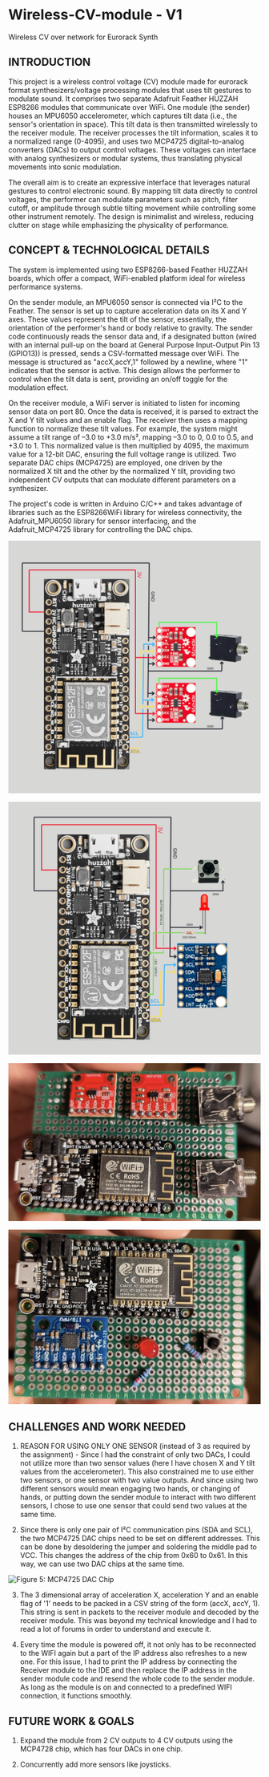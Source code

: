# Wireless-CV-module - V1
Wireless CV over network for Eurorack Synth

## INTRODUCTION

This project is a wireless control voltage (CV) module made for eurorack format synthesizers/voltage processing modules that uses tilt gestures to modulate sound. It comprises two separate Adafruit Feather HUZZAH ESP8266 modules that communicate over WiFi. One module (the sender) houses an MPU6050 accelerometer, which captures tilt data (i.e., the sensor's orientation in space). This tilt data is then transmitted wirelessly to the receiver module. The receiver processes the tilt information, scales it to a normalized range (0-4095), and uses two MCP4725 digital-to-analog converters (DACs) to output control voltages. These voltages can interface with analog synthesizers or modular systems, thus translating physical movements into sonic modulation.

The overall aim is to create an expressive interface that leverages natural gestures to control electronic sound. By mapping tilt data directly to control voltages, the performer can modulate parameters such as pitch, filter cutoff, or amplitude through subtle tilting movement while controlling some other instrument remotely. The design is minimalist and wireless, reducing clutter on stage while emphasizing the physicality of performance.

## CONCEPT & TECHNOLOGICAL DETAILS

The system is implemented using two ESP8266-based Feather HUZZAH boards, which offer a compact, WiFi-enabled platform ideal for wireless performance systems.

On the sender module, an MPU6050 sensor is connected via I²C to the Feather. The sensor is set up to capture acceleration data on its X and Y axes. These values represent the tilt of the sensor, essentially, the orientation of the performer's hand or body relative to gravity. The sender code continuously reads the sensor data and, if a designated button (wired with an internal pull-up on the board at General Purpose Input-Output Pin 13 (GPIO13)) is pressed, sends a CSV-formatted message over WiFi. The message is structured as "accX,accY,1" followed by a newline, where "1" indicates that the sensor is active. This design allows the performer to control when the tilt data is sent, providing an on/off toggle for the modulation effect.

On the receiver module, a WiFi server is initiated to listen for incoming sensor data on port 80. Once the data is received, it is parsed to extract the X and Y tilt values and an enable flag. The receiver then uses a mapping function to normalize these tilt values. For example, the system might assume a tilt range of –3.0 to +3.0 m/s², mapping –3.0 to 0, 0.0 to 0.5, and +3.0 to 1. This normalized value is then multiplied by 4095, the maximum value for a 12-bit DAC, ensuring the full voltage range is utilized. Two separate DAC chips (MCP4725) are employed, one driven by the normalized X tilt and the other by the normalized Y tilt, providing two independent CV outputs that can modulate different parameters on a synthesizer.

The project's code is written in Arduino C/C++ and takes advantage of libraries such as the ESP8266WiFi library for wireless connectivity, the Adafruit_MPU6050 library for sensor interfacing, and the Adafruit_MCP4725 library for controlling the DAC chips.

![Figure 1: Receiver Module Schematic](images/receiver-schematic.png)

![Figure 2: Sender Module Schematic](images/sender-schematic.png)

![Figure 3: Receiver Module](images/receiver-module.png)

![Figure 4: Sender Module](images/sender-module.png)

## CHALLENGES AND WORK NEEDED

1) REASON FOR USING ONLY ONE SENSOR (instead of 3 as required by the assignment) - Since I had the constraint of only two DACs, I could not utilize more than two sensor values (here I have chosen X and Y tilt values from the accelerometer). This also constrained me to use either two sensors, or one sensor with two value outputs. And since using two different sensors would mean engaging two hands, or changing of hands, or putting down the sender module to interact with two different sensors, I chose to use one sensor that could send two values at the same time.

2) Since there is only one pair of I²C communication pins (SDA and SCL), the two MCP4725 DAC chips need to be set on different addresses. This can be done by desoldering the jumper and soldering the middle pad to VCC. This changes the address of the chip from 0x60 to 0x61. In this way, we can use two DAC chips at the same time.

![Figure 5: MCP4725 DAC Chip](images/mcp4725-chip.png)

3) The 3 dimensional array of acceleration X, acceleration Y and an enable flag of '1' needs to be packed in a CSV string of the form (accX, accY, 1). This string is sent in packets to the receiver module and decoded by the receiver module. This was beyond my technical knowledge and I had to read a lot of forums in order to understand and execute it.

4) Every time the module is powered off, it not only has to be reconnected to the WIFI again but a part of the IP address also refreshes to a new one. For this issue, I had to print the IP address by connecting the Receiver module to the IDE and then replace the IP address in the sender module code and resend the whole code to the sender module. As long as the module is on and connected to a predefined WIFI connection, it functions smoothly.

## FUTURE WORK & GOALS

1) Expand the module from 2 CV outputs to 4 CV outputs using the MCP4728 chip, which has four DACs in one chip.

2) Concurrently add more sensors like joysticks.
